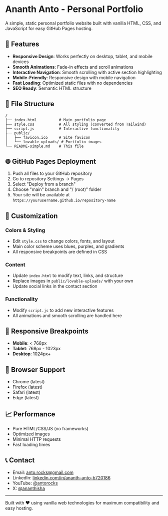 # Ananth Anto - Personal Portfolio

A simple, static personal portfolio website built with vanilla HTML, CSS, and JavaScript for easy GitHub Pages hosting.

## 🚀 Features

- **Responsive Design**: Works perfectly on desktop, tablet, and mobile devices
- **Smooth Animations**: Fade-in effects and scroll animations
- **Interactive Navigation**: Smooth scrolling with active section highlighting
- **Mobile-Friendly**: Responsive design with mobile navigation
- **Fast Loading**: Optimized static files with no dependencies
- **SEO Ready**: Semantic HTML structure

## 📁 File Structure

```
/
├── index.html          # Main portfolio page
├── style.css           # All styling (converted from Tailwind)
├── script.js           # Interactive functionality
├── public/
│   ├── favicon.ico     # Site favicon
│   └── lovable-uploads/ # Portfolio images
└── README-simple.md    # This file
```

## 🌐 GitHub Pages Deployment

1. Push all files to your GitHub repository
2. Go to repository Settings → Pages
3. Select "Deploy from a branch"
4. Choose "main" branch and "/ (root)" folder
5. Your site will be available at `https://yourusername.github.io/repository-name`

## 🎨 Customization

### Colors & Styling
- Edit `style.css` to change colors, fonts, and layout
- Main color scheme uses blues, purples, and gradients
- All responsive breakpoints are defined in CSS

### Content
- Update `index.html` to modify text, links, and structure
- Replace images in `public/lovable-uploads/` with your own
- Update social links in the contact section

### Functionality
- Modify `script.js` to add new interactive features
- All animations and smooth scrolling are handled here

## 📱 Responsive Breakpoints

- **Mobile**: < 768px
- **Tablet**: 768px - 1023px  
- **Desktop**: 1024px+

## 🔧 Browser Support

- Chrome (latest)
- Firefox (latest)
- Safari (latest)
- Edge (latest)

## 📈 Performance

- Pure HTML/CSS/JS (no frameworks)
- Optimized images
- Minimal HTTP requests
- Fast loading times

## 📞 Contact

- Email: anto.rocks@gmail.com
- LinkedIn: [linkedin.com/in/ananth-anto-b720186](https://www.linkedin.com/in/ananth-anto-b720186/)
- YouTube: [@antorocks](https://www.youtube.com/@antorocks/videos)
- X: [@ananthisha](https://x.com/ananthisha)

---

Built with ❤️ using vanilla web technologies for maximum compatibility and easy hosting.